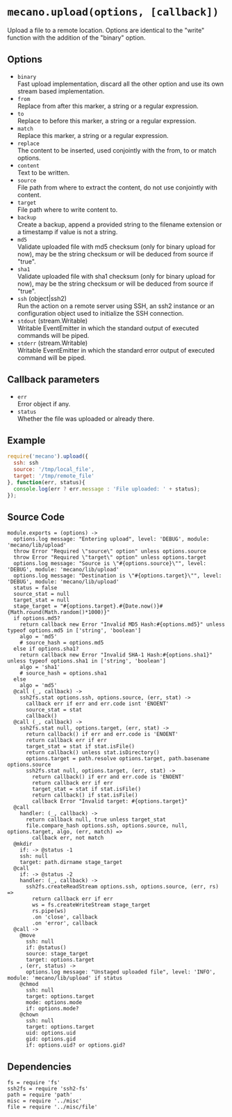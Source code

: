 
# `mecano.upload(options, [callback])`

Upload a file to a remote location. Options are identical to the "write"
function with the addition of the "binary" option.

## Options

*   `binary`   
    Fast upload implementation, discard all the other option and use its own
    stream based implementation.   
*   `from`   
    Replace from after this marker, a string or a regular expression.   
*   `to`   
    Replace to before this marker, a string or a regular expression.   
*   `match`   
    Replace this marker, a string or a regular expression.   
*   `replace`   
    The content to be inserted, used conjointly with the from, to or match
    options.   
*   `content`   
    Text to be written.   
*   `source`   
    File path from where to extract the content, do not use conjointly with
    content.   
*   `target`   
    File path where to write content to.   
*   `backup`   
    Create a backup, append a provided string to the filename extension or a
    timestamp if value is not a string.   
*   `md5`   
    Validate uploaded file with md5 checksum (only for binary upload for now),
    may be the string checksum or will be deduced from source if "true".   
*   `sha1`   
    Validate uploaded file with sha1 checksum (only for binary upload for now),
    may be the string checksum or will be deduced from source if "true".   
*   `ssh` (object|ssh2)   
    Run the action on a remote server using SSH, an ssh2 instance or an
    configuration object used to initialize the SSH connection.   
*   `stdout` (stream.Writable)   
    Writable EventEmitter in which the standard output of executed commands will
    be piped.   
*   `stderr` (stream.Writable)   
    Writable EventEmitter in which the standard error output of executed command
    will be piped.   

## Callback parameters

*   `err`   
    Error object if any.   
*   `status`   
    Whether the file was uploaded or already there.   

## Example

```js
require('mecano').upload({
  ssh: ssh
  source: '/tmp/local_file',
  target: '/tmp/remote_file'
}, function(err, status){
  console.log(err ? err.message : 'File uploaded: ' + status);
});
```

## Source Code

    module.exports = (options) ->
      options.log message: "Entering upload", level: 'DEBUG', module: 'mecano/lib/upload'
      throw Error "Required \"source\" option" unless options.source
      throw Error "Required \"target\" option" unless options.target
      options.log message: "Source is \"#{options.source}\"", level: 'DEBUG', module: 'mecano/lib/upload'
      options.log message: "Destination is \"#{options.target}\"", level: 'DEBUG', module: 'mecano/lib/upload'
      status = false
      source_stat = null
      target_stat = null
      stage_target = "#{options.target}.#{Date.now()}#{Math.round(Math.random()*1000)}"
      if options.md5?
        return callback new Error "Invalid MD5 Hash:#{options.md5}" unless typeof options.md5 in ['string', 'boolean']
        algo = 'md5'
        # source_hash = options.md5
      else if options.sha1?
        return callback new Error "Invalid SHA-1 Hash:#{options.sha1}" unless typeof options.sha1 in ['string', 'boolean']
        algo = 'sha1'
        # source_hash = options.sha1
      else
        algo = 'md5'
      @call (_, callback) ->
        ssh2fs.stat options.ssh, options.source, (err, stat) ->
          callback err if err and err.code isnt 'ENOENT'
          source_stat = stat
          callback()
      @call (_, callback) ->
        ssh2fs.stat null, options.target, (err, stat) ->
          return callback() if err and err.code is 'ENOENT'
          return callback err if err
          target_stat = stat if stat.isFile()
          return callback() unless stat.isDirectory()
          options.target = path.resolve options.target, path.basename options.source
          ssh2fs.stat null, options.target, (err, stat) ->
            return callback() if err and err.code is 'ENOENT'
            return callback err if err
            target_stat = stat if stat.isFile()
            return callback() if stat.isFile()
            callback Error "Invalid target: #{options.target}"
      @call
        handler: (_, callback) ->
          return callback null, true unless target_stat
          file.compare_hash options.ssh, options.source, null, options.target, algo, (err, match) =>
            callback err, not match
      @mkdir
        if: -> @status -1
        ssh: null
        target: path.dirname stage_target
      @call
        if: -> @status -2
        handler: (_, callback) ->
          ssh2fs.createReadStream options.ssh, options.source, (err, rs) =>
            return callback err if err
            ws = fs.createWriteStream stage_target
            rs.pipe(ws)
            .on 'close', callback
            .on 'error', callback
      @call ->
        @move
          ssh: null
          if: @status()
          source: stage_target
          target: options.target
        , (err, status) ->
          options.log message: "Unstaged uploaded file", level: 'INFO', module: 'mecano/lib/upload' if status
        @chmod
          ssh: null
          target: options.target
          mode: options.mode
          if: options.mode?
        @chown
          ssh: null
          target: options.target
          uid: options.uid
          gid: options.gid
          if: options.uid? or options.gid?

## Dependencies

    fs = require 'fs'
    ssh2fs = require 'ssh2-fs'
    path = require 'path'
    misc = require '../misc'
    file = require '../misc/file'
